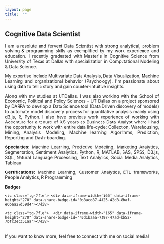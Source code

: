 ```yaml
---
layout: page
title:  ""
---
```


## Cognitive Data Scientist

<div style="text-align: justify"> 
<p> I am a resolute and fervent Data Scientist with strong analytical, problem solving & programming skills as exemplified by my work experience and education. I recently graduated with Master's in Cognitive Science from University of Texas at Dallas with specialization in Computational Modeling & Data Science. </p>

<p>My expertise include Multivariate Data Analysis, Data Visualization, Machine Learning and organizational behavior (Psychology). I'm passionate about using data to tell a story and gain counter-intuitive insights. </p>

<p>Along with my studies at UTDallas, I was also working with the School of Economic, Political and Policy Sciences - UT Dallas on a project sponsored by DARPA to develop a Data Science tool (Data Driven discovery of models) to automate model discovery process for quantitative analysis mainly using d3.js, R, Python. I also have previous work experience of working with Accenture for a tenure of 3.5 years as Business Data Analyst where I had the opportunity to work with entire data life-cycle: Collection, Warehousing, Mining, Analysis, Modeling, Machine learning Algorithms, Prediction, Reporting and Dash-boarding. </p>

<p><b>Specialties:</b> Machine Learning, Predictive Modeling, Marketing Analytics, Segmentation, Sentiment Analytics, Python, R, MATLAB, SAS, SPSS, D3.js, SQL, Natural Language Processing, Text Analytics, Social Media Analytics, Tableau </p>

<p><b>Certifications:</b> Machine Learning, Customer Analytics, ETL frameworks, People Analytics, R Programming</p></div>  

<p><b>Badges</b><p>

<table class="tg">
   <tr>
    <tc class="tg-7fle">  <div data-iframe-width="165" data-iframe-height="270" data-share-badge-id="09fbfb32-2093-45cc-b831-ee18b762ff46"></div>
  <script type="text/javascript">
    (function() {
      var s = document.createElement('script');
      s.type = 'text/javascript';
      s.async = true;
      s.src = '//cdn.youracclaim.com/assets/utilities/embed.js';
      var o = document.getElementsByTagName('script')[0];
      o.parentNode.insertBefore(s, o);
      })();
  </script>
</tc>
    <tc class="tg-7fle"><div data-iframe-width="165" data-iframe-height="270" data-share-badge-id="7081afde-08d3-4e1a-be30-200d6c4879e0"></div>
  <script type="text/javascript">
    (function() {
      var s = document.createElement('script');
      s.type = 'text/javascript';
      s.async = true;
      s.src = '//cdn.youracclaim.com/assets/utilities/embed.js';
      var o = document.getElementsByTagName('script')[0];
      o.parentNode.insertBefore(s, o);
      })();
  </script>
</tc>

    <tc class="tg-7fle"> <div data-iframe-width="165" data-iframe-height="270" data-share-badge-id="0b8acd87-4825-42d8-8baf-e6baa27d59d4"></div>
  <script type="text/javascript">
    (function() {
      var s = document.createElement('script');
      s.type = 'text/javascript';
      s.async = true;
      s.src = '//cdn.youracclaim.com/assets/utilities/embed.js';
      var o = document.getElementsByTagName('script')[0];
      o.parentNode.insertBefore(s, o);
      })();
  </script>
</tc>
  
    <tc class="tg-7fle">  <div data-iframe-width="165" data-iframe-height="270" data-share-badge-id="43d1baaa-7397-47ad-bb52-7bfc3ec351aa"></div>
  <script type="text/javascript">
    (function() {
      var s = document.createElement('script');
      s.type = 'text/javascript';
      s.async = true;
      s.src = '//cdn.youracclaim.com/assets/utilities/embed.js';
      var o = document.getElementsByTagName('script')[0];
      o.parentNode.insertBefore(s, o);
      })();
  </script>
</tc>
                          
  </tr>
</table>


If you want to know more, feel free to connect with me on social media! 











